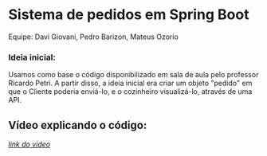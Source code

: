 # Sistema de pedidos em Spring Boot
Equipe: Davi Giovani, Pedro Barizon, Mateus Ozorio

### Ideia inicial:
Usamos como base o código disponibilizado em sala de aula pelo professor Ricardo Petri. A partir disso, a ideia inicial era criar um objeto "pedido" em que o Cliente poderia enviá-lo, e o cozinheiro visualizá-lo, através de uma API. 

## Vídeo explicando o código:
[*link do video*](https://youtu.be/BoFD86T7jf4)
